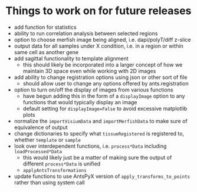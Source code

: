 # Things to work on for future releases
- add function for statistics
- ability to run correlation analysis between selected regions
- option to choose merfish image being aligned, i.e. dapi/polyT/diff z-slice
- output data for all samples under X condition, i.e. in a region or within same cell as another gene
- add sagittal functionality to template alignment
  - this should likely be incorporated into a larger concept of how we maintain 3D space even while working with 2D images
- add ability to change registration options using json or other sort of file
  - should allow user to change any options offered by ants.registration
- option to turn on/off the display of images from various functions
  - have begun adding this in the form of a `displayImage` option to any functions that would typically display an image
  - default setting for `displayImage=False` to avoid excessive matplotlib plots
- normalize the `importVisiumData` and `importMerfishData` to make sure of equivalence of output
- change dictionaries to specify what `tissueRegistered` is registered to, whether `template` or `sample`
- look over interdependent functions, i.e. `process*Data` including `loadProcessed*Data`
  - this would likely just be a matter of making sure the output of different `process*Data` is unified
  - `applyAntsTransformations` 
- update functions to use AntsPyX version of `apply_transforms_to_points` rather than using system call